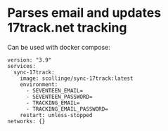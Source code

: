# Parses email and updates 17track.net tracking


Can be used with docker compose:

```
version: "3.9"
services:
  sync-17track:
    image: scollinge/sync-17track:latest
    environment:
      - SEVENTEEN_EMAIL= 
      - SEVENTEEN_PASSWORD= 
      - TRACKING_EMAIL= 
      - TRACKING_EMAIL_PASSWORD= 
    restart: unless-stopped
networks: {}
```
